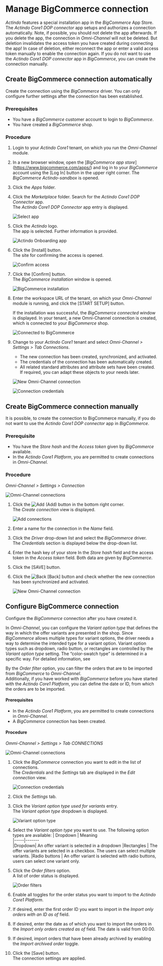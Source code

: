 # Manage BigCommerce connection

*Actindo* features a special installation app in the *BigCommerce* App Store. The *Actindo Core1 DOP connector* app setups and authorizes a connection automatically. 
Note, if possible, you should not delete the app afterwards. If you delete the app, the connection in *Omni-Channel* will not be deleted. But deletion invalidates the access token you have created during connecting the app! In case of deletion, either reconnect the app or enter a valid access token manually to enable the connection again.
If you do not want to use the *Actindo Core1 DOP connector* app in *BigCommerce*, you can create the connection manually.


## Create BigCommerce connection automatically 

Create the connection using the *BigCommerce* driver. You can only configure further settings after the connection has been established.


### Prerequisites

- You have a *BigCommerce* customer account to login to *BigCommerce*.
- You have created a *BigCommerce* shop. 


### Procedure

1. Login to your *Actindo Core1* tenant, on which you run the *Omni-Channel* module.

2. In a new browser window, open the [*BigCommerce app store*] (https://www.bigcommerce.com/apps/) and log in to your *BigCommerce* account using the [Log In] button in the upper right corner.
  The *BigCommerce Actindo-sandbox* is opened.

2. Click the *Apps* folder.

3. Click the *Marketplace* folder. Search for the *Actindo Core1 DOP Connector* app.   
  The *Actindo Core1 DOP Connector* app entry is displayed.

   ![Select app](../../Assets/Screenshots/Channels/Settings/Connections/BigCommerce/SelectApp.png "[Select app]")

 4. Click the *Actindo* logo.   
  The app is selected. Further information is provided. 

    ![Actindo Onboarding app](../../Assets/Screenshots/Channels/Settings/Connections/BigCommerce/DownloadOnboardingApp.png "[Actindo Onboarding app]")

5. Click the [Install] button.  
  The site for confirming the access is opened.

   ![Confirm access](../../Assets/Screenshots/Channels/Settings/Connections/BigCommerce/ConfirmAccess.png "[Confirm access]")

  
6. Click the [Confirm] button.   
  The *BigCommerce installation* window is opened.

   ![BigCommerce installation](../../Assets/Screenshots/Channels/Settings/Connections/BigCommerce/EnterWorkspaceURL.png "[BigCommerce installation]")

7. Enter the workspace URL of the tenant, on which your *Omni-Channel* module is running, and click the [START SETUP] button.

   If the installation was successful, the *BigCommerce connected* window is displayed.
   In your tenant, a new Omni-Channel connection is created, which is connected to your *BigCommerce* shop.   
   
   ![Connected to BigCommerce](../../Assets/Screenshots/Channels/Settings/Connections/BigCommerce/ConnectedToBigCommerce.png "[Connected to BigCommerce]")

8. Change to your *Actindo Core1* tenant and select *Omni-Channel > Settings > Tab Connections*.   
    - The new connection has been created, synchronized, and activated.   
    - The credentials of the connection has been automatically created.
    - All related standard attributes and attribute sets have been created. If required, you can adapt these objects to your needs later.<!---Stimmt das?-->

   ![New Omni-Channel connection](../../Assets/Screenshots/Channels/Settings/Connections/BigCommerce/OmniChannelConnectionCreated.png "[New Omni-Channel connection]")

   ![Connection credentials](../../Assets/Screenshots/Channels/Settings/Connections/BigCommerce/ConnectionCredentials.png "[Connection credentials]")



## Create BigCommerce connection manually

<!---In welcher Situation würde ich das tun?--->
It is possible, to create the connection to BigCommerce manually, if you do not want to use the *Actindo Core1 DOP connector* app in *BigCommerce*.

### Prerequisite

- You have the *Store hash* and the *Access token* given by *BigCommerce* available.
- In the *Actindo Core1 Platform*, you are permitted to create connections in *Omni-Channel*.


### Procedure

*Omni-Channel > Settings > Connection*

![Omni-Channel connections](../../Assets/Screenshots/Channels/Settings/Connections/BigCommerce/OmniChannelConnection.png "[Omni-Channel connections]")

1. Click the ![Add](../../Assets/Icons/Plus01.png "[Add]") (Add) button in the bottom right corner.   
    The *Create connection* view is displayed.

    ![Add connections](../../Assets/Screenshots/Channels/Settings/Connections/BigCommerce/AddConnection.png "[Add connections]")

2. Enter a name for the connection in the *Name* field.

3. Click the *Driver* drop-down list and select the *BigCommerce* driver.  
    The *Credentials* section is displayed below the drop-down list. 

4. Enter the hash key of your store In the *Store hash* field and the access token in the
  *Access token* field. Both data are given by *BigCommerce*.

5. Click the [SAVE] button.

6. Click the ![Back](../../Assets/Icons/Back02.png "[Back]") [Back] button and check whether the new connection has been synchronized and activated.

   ![New Omni-Channel connection](../../Assets/Screenshots/Channels/Settings/Connections/BigCommerce/OmniChannelConnectionCreated.png "[New Omni-Channel connection]")


## Configure BigCommerce connection

Configure the *BigCommerce* connection after you have created it.   

In *Omni-Channel*, you can configure the *Variant option type* that defines the way in which the offer variants are presented in the shop.
Since *BigCommerce* allows multiple types for variant options, the driver needs a way to determine the intended type for a variant option. Variant option types such as dropdown, radio button, or rectangles are controlled by the *Variant option type* setting. The “color-swatch type” is determined in a specific way. For detailed information, see <!---Link einfügen-->

By the *Order filter* option, you can filter the orders that are to be imported from *BigCommerce* to *Omni-Channel*.  
Additionally, if you have worked with *BigCommerce* before you have started with the *Actindo Core1 Platform*, you can define the date or ID, from which the orders are to be imported.


#### Prerequisites

- In the *Actindo Core1 Platform*, you are permitted to create connections in *Omni-Channel*.
- A *BigCommerce* connection has been created.

#### Procedure

*Ommi-Channel > Settings > Tab CONNECTIONS*

![Omni-Channel connections](../../Assets/Screenshots/Channels/Settings/Connections/BigCommerce/OmniChannelConnectionCreated.png "[Omni-Channel connections]")

 1. Click the *BigCommerce* connection you want to edit in the list of connections.   
   The *Credentials* and the *Settings* tab are displayed in the *Edit connection* view.

    ![Connection credentials](../../Assets/Screenshots/Channels/Settings/Connections/BigCommerce/ConnectionCredentials.png "[Connection credentials]")

2. Click the *Settings* tab.

3. Click the *Variant option type used for variants* entry.   
   The *Variant option type* dropdown is displayed.

    ![Variant option type](../../Assets/Screenshots/Channels/Settings/Connections/BigCommerce/VariantOptionType.png "[Variant option type]")

4. Select the *Variant option type* you want to use.
   The following option types are available:
   | Dropdown | Meaning   
   |-----|-------   
   |Dropdown| An offer variant is selected in a dropdown
   |Rectangles | The offer variants are selected in a checkbox. The users can select multiple variants.
   |Radio buttons | An offer variant is selected with radio buttons, users can select one variant only. <!---???--> 

5. Click the *Order filters* option.   
   A list of order status is displayed.

   ![Order filters](../../Assets/Screenshots/Channels/Settings/Connections/BigCommerce/OrderFilters.png "[Order filters]")  

6. Enable all toggles for the order status you want to import to the *Actindo Core1 Platform*.

7. If desired, enter the first order ID you want to import in the *Import only orders with an ID as of* field.

8. If desired, enter the date as of which you want to import the orders in the *Import only orders created as of* field. The date is valid from 00:00.

9. If desired, import orders that have been already archived by enabling the *Import archived order* toggle.

10. Click the [Save] button.   
  The connection settings are applied.





 





